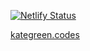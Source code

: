 
[![Netlify Status](https://api.netlify.com/api/v1/badges/d247872b-ca00-4dd4-8c01-a4d876cd792f/deploy-status)](https://app.netlify.com/sites/amazing-shockley-7b0ca3/deploys)

[kategreen.codes](kategreen.codes)